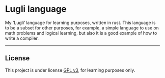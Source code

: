 # Lugli language

My 'Lugli' language for learning purposes, written in rust. This language is to be a subset for other purposes, for example, a simple language to use on math problems and logical learning, but also it is a good example of how to write a compiler.

---

## License

This project is under license [GPL v3](LICENSE.md), for learning purposes only.
